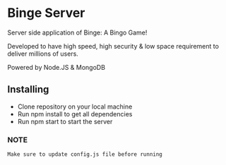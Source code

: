# Binge Server
Server side application of Binge: A Bingo Game! 

Developed to have high speed, high security & low space requirement to deliver millions of users.

Powered by Node.JS & MongoDB

## Installing
- Clone repository on your local machine
- Run npm install to get all dependencies
- Run npm start to start the server

### NOTE
`Make sure to update config.js file before running`

